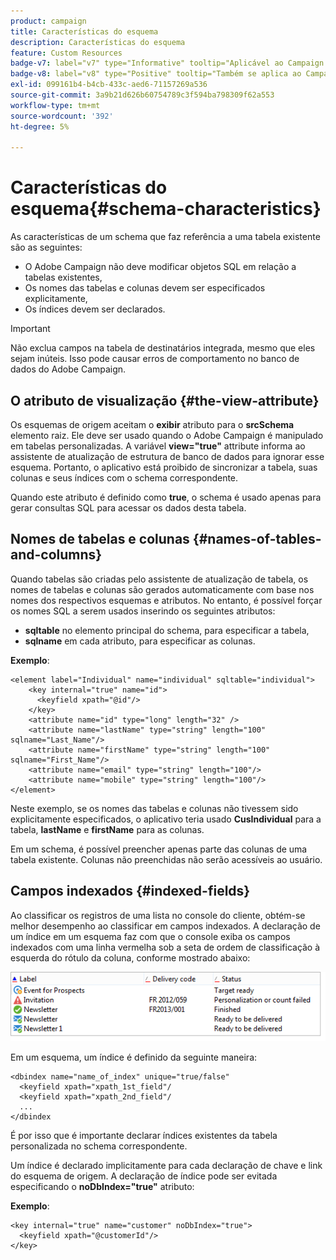 ```yaml
---
product: campaign
title: Características do esquema
description: Características do esquema
feature: Custom Resources
badge-v7: label="v7" type="Informative" tooltip="Aplicável ao Campaign Classic v7"
badge-v8: label="v8" type="Positive" tooltip="Também se aplica ao Campaign v8"
exl-id: 099161b4-b4cb-433c-aed6-71157269a536
source-git-commit: 3a9b21d626b60754789c3f594ba798309f62a553
workflow-type: tm+mt
source-wordcount: '392'
ht-degree: 5%

---
```


# Características do esquema{#schema-characteristics}



As características de um schema que faz referência a uma tabela existente são as seguintes:

* O Adobe Campaign não deve modificar objetos SQL em relação a tabelas existentes,
* Os nomes das tabelas e colunas devem ser especificados explicitamente,
* Os índices devem ser declarados.

>[!IMPORTANT]
>
>Não exclua campos na tabela de destinatários integrada, mesmo que eles sejam inúteis. Isso pode causar erros de comportamento no banco de dados do Adobe Campaign.

## O atributo de visualização {#the-view-attribute}

Os esquemas de origem aceitam o **exibir** atributo para o **srcSchema** elemento raiz. Ele deve ser usado quando o Adobe Campaign é manipulado em tabelas personalizadas. A variável **view=&quot;true&quot;** attribute informa ao assistente de atualização de estrutura de banco de dados para ignorar esse esquema. Portanto, o aplicativo está proibido de sincronizar a tabela, suas colunas e seus índices com o schema correspondente.

Quando este atributo é definido como **true**, o schema é usado apenas para gerar consultas SQL para acessar os dados desta tabela.

## Nomes de tabelas e colunas {#names-of-tables-and-columns}

Quando tabelas são criadas pelo assistente de atualização de tabela, os nomes de tabelas e colunas são gerados automaticamente com base nos nomes dos respectivos esquemas e atributos. No entanto, é possível forçar os nomes SQL a serem usados inserindo os seguintes atributos:

* **sqltable** no elemento principal do schema, para especificar a tabela,
* **sqlname** em cada atributo, para especificar as colunas.

**Exemplo**:

```
<element label="Individual" name="individual" sqltable="individual">
    <key internal="true" name="id">
      <keyfield xpath="@id"/>
    </key> 
    <attribute name="id" type="long" length="32" />
    <attribute name="lastName" type="string" length="100" sqlname="Last_Name"/>
    <attribute name="firstName" type="string" length="100" sqlname="First_Name"/>
    <attribute name="email" type="string" length="100"/>
    <attribute name="mobile" type="string" length="100"/>
</element>
```

Neste exemplo, se os nomes das tabelas e colunas não tivessem sido explicitamente especificados, o aplicativo teria usado **CusIndividual** para a tabela, **lastName** e **firstName** para as colunas.

Em um schema, é possível preencher apenas parte das colunas de uma tabela existente. Colunas não preenchidas não serão acessíveis ao usuário.

## Campos indexados {#indexed-fields}

Ao classificar os registros de uma lista no console do cliente, obtém-se melhor desempenho ao classificar em campos indexados. A declaração de um índice em um esquema faz com que o console exiba os campos indexados com uma linha vermelha sob a seta de ordem de classificação à esquerda do rótulo da coluna, conforme mostrado abaixo:

![](assets/s_ncs_integration_mapping_index.png)

Em um esquema, um índice é definido da seguinte maneira:

```
<dbindex name="name_of_index" unique="true/false"
  <keyfield xpath="xpath_1st_field"/
  <keyfield xpath="xpath_2nd_field"/
  ...
</dbindex
```

É por isso que é importante declarar índices existentes da tabela personalizada no schema correspondente.

Um índice é declarado implicitamente para cada declaração de chave e link do esquema de origem. A declaração de índice pode ser evitada especificando o **noDbIndex=&quot;true&quot;** atributo:

**Exemplo**:

```
<key internal="true" name="customer" noDbIndex="true">
  <keyfield xpath="@customerId"/>
</key>
```
